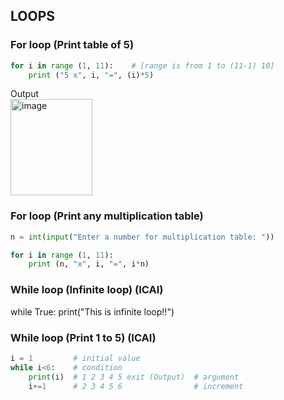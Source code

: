 ## LOOPS

### For loop (Print table of 5)
```py
for i in range (1, 11):    # [range is from 1 to (11-1) 10]
    print ("5 x", i, "=", (i)*5)
```
Output<br>
<img width="131" height="154" alt="image" src="https://github.com/user-attachments/assets/2b8b0f73-981b-452b-8bd3-4e75a08d00d8" />

### For loop (Print any multiplication table)
```py
n = int(input("Enter a number for multiplication table: "))

for i in range (1, 11):
    print (n, "x", i, "=", i*n)
```

### While loop (Infinite loop) (ICAI)
while True:
    print("This is infinite loop!!")

### While loop (Print 1 to 5) (ICAI)
```py
i = 1         # initial value
while i<6:    # condition
    print(i)  # 1 2 3 4 5 exit (Output)  # argument
    i+=1      # 2 3 4 5 6                # increment
```

